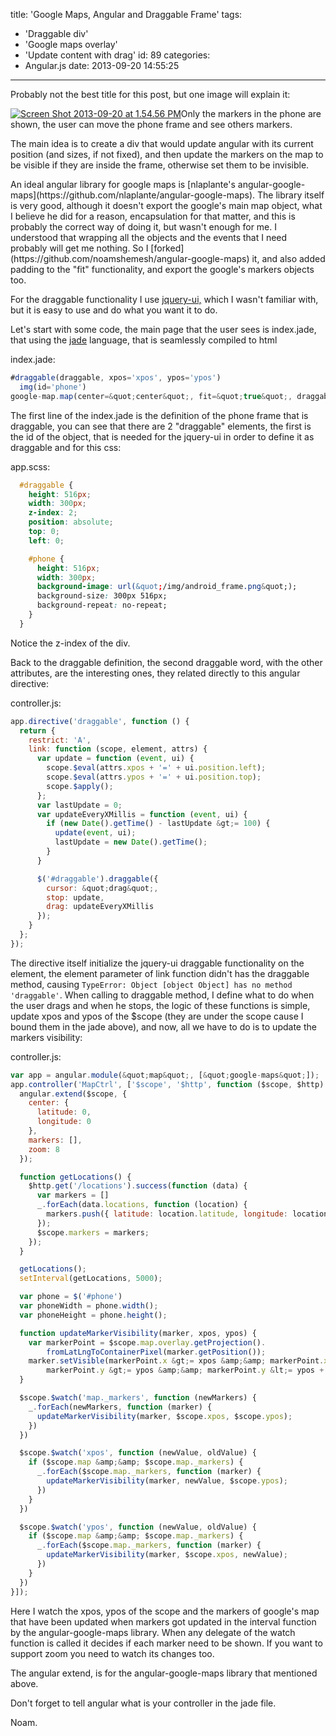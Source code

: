 title: 'Google Maps, Angular and Draggable Frame'
tags:
  - 'Draggable div'
  - 'Google maps overlay'
  - 'Update content with drag'
id: 89
categories:
  - Angular.js
date: 2013-09-20 14:55:25
---

Probably not the best title for this post, but one image will explain it:

[![Screen Shot 2013-09-20 at 1.54.56 PM](http://noamshemesh.files.wordpress.com/2013/09/screen-shot-2013-09-20-at-1-54-56-pm.png?w=300)](http://noamshemesh.files.wordpress.com/2013/09/screen-shot-2013-09-20-at-1-54-56-pm.png)Only the markers in the phone are shown, the user can move the phone frame and see others markers.

The main idea is to create a div that would update angular with its current position (and sizes, if not fixed), and then update the markers on the map to be visible if they are inside the frame, otherwise set them to be invisible.

<!--more-->An ideal angular library for google maps is [nlaplante's angular-google-maps](https://github.com/nlaplante/angular-google-maps). The library itself is very good, although it doesn't export the google's main map object, what I believe he did for a reason, encapsulation for that matter, and this is probably the correct way of doing it, but wasn't enough for me. I understood that wrapping all the objects and the events that I need probably will get me nothing. So I [forked](https://github.com/noamshemesh/angular-google-maps) it, and also added padding to the "fit" functionality, and export the google's markers objects too.

For the draggable functionality I use [jquery-ui,](http://jqueryui.com/draggable/) which I wasn't familiar with, but it is easy to use and do what you want it to do.

Let's start with some code, the main page that the user sees is index.jade, that using the [jade](http://jade-lang.com/) language, that is seamlessly compiled to html

index.jade:

``` javascript
#draggable(draggable, xpos='xpos', ypos='ypos')
  img(id='phone')
google-map.map(center=&quot;center&quot;, fit=&quot;true&quot;, draggable=&quot;true&quot;, zoom=&quot;zoom&quot;, markers=&quot;markers&quot;, mark-click=&quot;false&quot;, map=&quot;map&quot;)
```

The first line of the index.jade is the definition of the phone frame that is draggable, you can see that there are 2 "draggable" elements, the first is the id of the object, that is needed for the jquery-ui in order to define it as draggable and for this css:

app.scss:

``` css
  #draggable {
    height: 516px;
    width: 300px;
    z-index: 2;
    position: absolute;
    top: 0;
    left: 0;

    #phone {
      height: 516px;
      width: 300px;
      background-image: url(&quot;/img/android_frame.png&quot;);
      background-size: 300px 516px;
      background-repeat: no-repeat;
    }
  }
```

Notice the z-index of the div.

Back to the draggable definition, the second draggable word, with the other attributes, are the interesting ones, they related directly to this angular directive:

controller.js:

``` javascript
app.directive('draggable', function () {
  return {
    restrict: 'A',
    link: function (scope, element, attrs) {
      var update = function (event, ui) {
        scope.$eval(attrs.xpos + '=' + ui.position.left);
        scope.$eval(attrs.ypos + '=' + ui.position.top);
        scope.$apply();
      };
      var lastUpdate = 0;
      var updateEveryXMillis = function (event, ui) {
        if (new Date().getTime() - lastUpdate &gt;= 100) {
          update(event, ui);
          lastUpdate = new Date().getTime();
        }
      }

      $('#draggable').draggable({
        cursor: &quot;drag&quot;,
        stop: update,
        drag: updateEveryXMillis
      });
    }
  };
});
```

The directive itself initialize the jquery-ui draggable functionality on the element, the element parameter of link function didn't has the draggable method, causing `TypeError: Object [object Object] has no method 'draggable'`. When calling to draggable method, I define what to do when the user drags and when he stops, the logic of these functions is simple, update xpos and ypos of the $scope (they are under the scope cause I bound them in the jade above), and now, all we have to do is to update the markers visibility:

controller.js:

``` javascript
var app = angular.module(&quot;map&quot;, [&quot;google-maps&quot;]);
app.controller('MapCtrl', ['$scope', '$http', function ($scope, $http) {
  angular.extend($scope, {
    center: {
      latitude: 0,
      longitude: 0
    },
    markers: [],
    zoom: 8
  });

  function getLocations() {
    $http.get('/locations').success(function (data) {
      var markers = []
      _.forEach(data.locations, function (location) {
        markers.push({ latitude: location.latitude, longitude: location.longitude, visible: false });
      });
      $scope.markers = markers;
    });
  }

  getLocations();
  setInterval(getLocations, 5000);

  var phone = $('#phone')
  var phoneWidth = phone.width();
  var phoneHeight = phone.height();

  function updateMarkerVisibility(marker, xpos, ypos) {
    var markerPoint = $scope.map.overlay.getProjection().
        fromLatLngToContainerPixel(marker.getPosition());
    marker.setVisible(markerPoint.x &gt;= xpos &amp;&amp; markerPoint.x &lt;= xpos + phoneWidth &amp;&amp;
        markerPoint.y &gt;= ypos &amp;&amp; markerPoint.y &lt;= ypos + phoneHeight);
  }

  $scope.$watch('map._markers', function (newMarkers) {
    _.forEach(newMarkers, function (marker) {
      updateMarkerVisibility(marker, $scope.xpos, $scope.ypos);
    })
  })

  $scope.$watch('xpos', function (newValue, oldValue) {
    if ($scope.map &amp;&amp; $scope.map._markers) {
      _.forEach($scope.map._markers, function (marker) {
        updateMarkerVisibility(marker, newValue, $scope.ypos);
      })
    }
  })

  $scope.$watch('ypos', function (newValue, oldValue) {
    if ($scope.map &amp;&amp; $scope.map._markers) {
      _.forEach($scope.map._markers, function (marker) {
        updateMarkerVisibility(marker, $scope.xpos, newValue);
      })
    }
  })
}]);

```

Here I watch the xpos, ypos of the scope and the markers of google's map that have been updated when markers got updated in the interval function by the angular-google-maps library.
When any delegate of the watch function is called it decides if each marker need to be shown.
If you want to support zoom you need to watch its changes too.

The angular extend, is for the angular-google-maps library that mentioned above.

Don't forget to tell angular what is your controller in the jade file.

Noam.